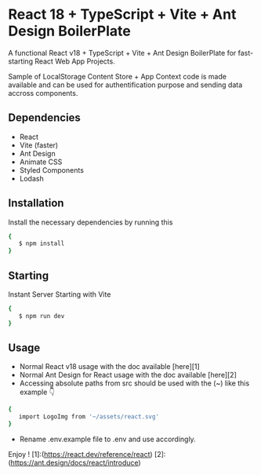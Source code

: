 React 18 + TypeScript + Vite + Ant Design BoilerPlate
========================

A functional React v18 + TypeScript + Vite + Ant Design BoilerPlate for fast-starting React Web App Projects.

Sample of LocalStorage Content Store + App Context code is made available and can be used for authentification purpose and sending data accross components.

Dependencies
------------

  * React
  * Vite (faster)
  * Ant Design
  * Animate CSS
  * Styled Components
  * Lodash
  

Installation
------------

Install the necessary dependencies by running this 

```bash
{
   $ npm install
}
```

Starting
-----

Instant Server Starting with Vite 

```bash
{
   $ npm run dev
}
```

Usage
-----

* Normal React v18 usage with the doc available [here][1]
* Normal Ant Design for React usage with the doc available [here][2]
* Accessing absolute paths from src should be used with the (~) like this example 👇

```bash
{
   import LogoImg from '~/assets/react.svg'
}
```
* Rename .env.example file to .env and use accordingly.

Enjoy !
[1]:(https://react.dev/reference/react)
[2]:(https://ant.design/docs/react/introduce)

